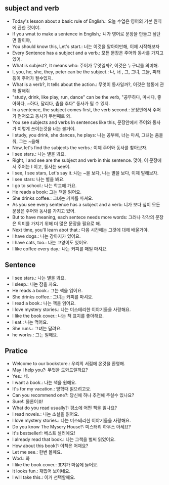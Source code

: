 ## subject and verb
- Today's lesson about a basic rule of English.: 오늘 수업은 영어의 기본 원칙에 관한 것이야.
- If you wnat to make a sentence in English,: 니가 영어로 문장을 만들고 싶단면 말이야,
- You should know this, Let's start.: 너는 이것을 알아야만해, 이제 시작해보자
- Every Sentence has a subject and a verb.: 모든 문장은 주어와 동사를 가지고 있어.
- What is subject?, It means who: 주어가 무엇일까?, 이것은 누구냐를 의미해.
- I, you, he, she, they, peter can be the subject.: 나, 너 , 그, 그녀, 그들, 피터 등이 주어가 될수있지.
- What is a verb?, It tells about the action.: 무엇이 동사일까?, 이것은 행동에 관해 말해줘
- "study, drink, like play, run, dance" can be the verb, "공무하다, 마시다, 좋아하다, ~하다, 달리다, 춤을 추다" 동사가 될 수 있지.
- In a sentence, the subject comes first, the verb second.: 문장안에서 주어가 먼저오고 동사가 두번째로 와.
- You see subjects and verbs In sentences like this, 문장안에서 주어와 동사가 이렇게 쓰이는것을 너는 볼거야.
- I study, you drink, she dances, he plays: 나는 공부해, 너는 마셔, 그녀는 춤을 춰, 그는 ~을해
- Now, let's find the subjects the verbs.: 이제 주어와 동사를 찾아보자.
- I see stars.: 나는 별을 봐요.
- Right, I and see are the subject and verb in this sentence. 맞아, 이 문장에서 주어는 I 이고, 동사는 see야.
- I see, I see stars, Let's say it.:나는 ~을 보다, 나는 별을 보다, 이제 말해보자.
- I see stars: 나는 별을 봐요.
- I go to school.: 나는 학교에 가요.
- He reads a book: 그는 책을 읽어요.
- She drinks coffee.: 그녀는 커피를 마셔요.
- As you see every sentence has a subject and a verb: 니가 보다 싶이 모든 문장은 주어와 동사를 가지고 있어.
- But to have meaning, each sentece needs more words: 그러나 각각의 문장은 의미를 가지기 위해 더 많은 문장을 필요로 해.
- Next time, you'll learn abot that.: 다음 시간에는 그것에 대해 배울거야.
- I have dogs.: 나는 강아지가 있어요.
- I have cats, too.: 나는 고양이도 있어요.
- I like coffee every day.: 나는 커피를 매일 마셔요.
## Sentence
- I see stars.: 나는 별을 봐요.
- I sleep.: 나는 잠을 자요.
- He reads a book.: 그는 책을 읽어요.
- She drinks coffee.: 그녀는 커피를 마셔요.
- I read a book.: 나는 책을 읽어요.
- I love mystery stories.: 나는 미스테리한 이야기들을 사랑해요.
- I like the book cover.: 나는 책 표지를 좋아해요.
- I eat.: 나는 먹어요.
- She runs.: 그녀는 달려요.
- he works.: 그는 일해요.
## Pratice
- Welcome to our bookstore.: 우리의 서점에 온것을 환영해.
- May I help you?: 무엇을 도와드릴까요?
- Yes.: 네.
- I want a book.: 나는 책을 원해요.
- It's for my vacation.: 방학때 읽으려고요.
- Can you recommend one?: 당신에 하나 추천해 주실수 있나요?
- Sure!: 물론이죠!
- What do you read usually?: 평소에 어떤 책을 읽나요?
- I read novels.: 나는 소설을 읽어요.
- I love mystery stories.: 나는 미스테리한 이야기들을 사랑해요.
- Do you know The Mysery House?: 미스터리 하우스 아세요?
- It's bestseller!: 베스트 셀러에요!
- I already read that book.: 나는 그책을 벌써 읽었어요.
- How about this book?: 이책은 어때요?
- Let me see.: 한번 볼께요.
- Wod.: 와
- I like the book cover.: 표지가 마음에 들어요.
- It looks fun.: 재밌어 보이네요.
- I will take this.: 이거 선택할께요.

